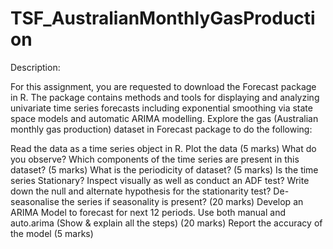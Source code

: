 # TSF_AustralianMonthlyGasProduction

Description:

For this assignment, you are requested to download the Forecast package in R. The package contains methods and tools for displaying and analyzing univariate time series forecasts including exponential smoothing via state space models and automatic ARIMA modelling. Explore the gas (Australian monthly gas production)  dataset in Forecast package to do the following:

Read the data as a time series object in R. Plot the data (5 marks)
What do you observe? Which components of the time series are present in this dataset? (5 marks)
What is the periodicity of dataset? (5 marks)
Is the time series Stationary? Inspect visually as well as conduct an ADF test? Write down the null and alternate hypothesis for the stationarity test? De-seasonalise the series if seasonality is present? (20 marks)
Develop an ARIMA Model to forecast for next 12 periods. Use both manual and auto.arima (Show & explain all the steps) (20 marks)
Report the accuracy of the model (5 marks)
 

